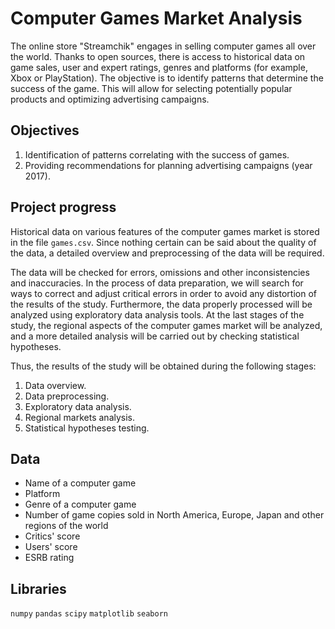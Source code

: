 # Computer Games Market Analysis

The online store "Streamchik" engages in selling computer games all over the world. Thanks to open sources, there is access to historical data on game sales, user and 
expert ratings, genres and platforms (for example, Xbox or PlayStation). The objective is to identify patterns that determine the success of the game. This will allow 
for selecting potentially popular products and optimizing advertising campaigns.

## Objectives

1. Identification of patterns correlating with the success of games.
2. Providing recommendations for planning advertising campaigns (year 2017).

## Project progress

Historical data on various features of the computer games market is stored in the file `games.csv`. Since nothing certain can be said about 
the quality of the data, a detailed overview and preprocessing of the data will be required. 

The data will be checked for errors, omissions and other inconsistencies and inaccuracies. In the process of data preparation, we will search for ways to 
correct and adjust critical errors in order to avoid any distortion of the results of the study. Furthermore, the data properly processed will be analyzed using 
exploratory data analysis tools. At the last stages of the study, the regional aspects of the computer games market will be analyzed, and a more detailed 
analysis will be carried out by checking statistical hypotheses.

Thus, the results of the study will be obtained during the following stages:

1. Data overview.
2. Data preprocessing.
3. Exploratory data analysis.
4. Regional markets analysis.
5. Statistical hypotheses testing.

## Data

* Name of a computer game
* Platform
* Genre of a computer game
* Number of game copies sold in North America, Europe, Japan and other regions of the world
* Critics' score
* Users' score
* ESRB rating

## Libraries

`numpy` `pandas` `scipy` `matplotlib` `seaborn`
